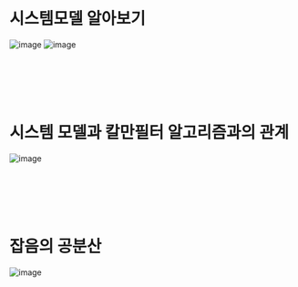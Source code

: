 # 시스템모델 알아보기
![image](https://user-images.githubusercontent.com/107944370/229392742-8f3b6de1-be04-4cdb-b52d-f0c01c0318f4.png)
![image](https://user-images.githubusercontent.com/107944370/229393168-5eaa5b5d-9ab0-4e96-9cfe-7495d355fde0.png)
<br>
<br>
<br>
<br>
<br>
<br>
# 시스템 모델과 칼만필터 알고리즘과의 관계
![image](https://user-images.githubusercontent.com/107944370/229393759-d1076130-6fda-4f3e-8572-d0d601ba0a91.png)
<br>
<br>
<br>
<br>
<br>
<br>
# 잡음의 공분산
![image](https://user-images.githubusercontent.com/107944370/229394521-d0e12a4f-c5ab-4c78-b124-f30c05c28247.png)
